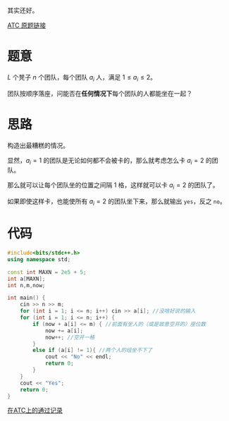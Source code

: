 其实还好。

[ATC 原题链接](https://atcoder.jp/contests/arc152/tasks/arc152_a)

# 题意

$L$ 个凳子 $n$ 个团队，每个团队 $a_i$ 人，满足 $1 \leq a_i \leq 2$。

团队按顺序落座，问能否在**任何情况下**每个团队的人都能坐在一起？

# 思路

构造出最糟糕的情况。

显然，$a_i=1$ 的团队是无论如何都不会被卡的，那么就考虑怎么卡 $a_i=2$ 的团队。

那么就可以让每个团队坐的位置之间隔 $1$ 格，这样就可以卡 $a_i=2$ 的团队了。

如果即使这样卡，也能使所有 $a_i=2$ 的团队坐下来，那么就输出 ``yes``，反之 ``no``。

# 代码

```cpp
#include<bits/stdc++.h>
using namespace std;

const int MAXN = 2e5 + 5;
int a[MAXN];
int n,m,now;

int main() {
	cin >> n >> m;
	for (int i = 1; i <= n; i++) cin >> a[i]; //没啥好说的输入
	for (int i = 1; i <= n; i++) {
		if (now + a[i] <= m) { //前面有坐人的（或是故意空开的）座位数
			now += a[i];
			now++; //空开一格
		} 
		else if (a[i] != 1){ //两个人的组坐不下了
			cout << "No" << endl;
			return 0;
		}
	}
	cout << "Yes";
	return 0;
} 
```
[在ATC上的通过记录](https://atcoder.jp/contests/arc152/submissions/38187559)